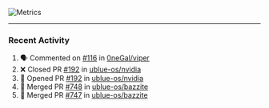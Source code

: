 ![Metrics](https://metrics.lecoq.io/KyleGospo?template=classic&base=header%2C%20activity%2C%20community%2C%20repositories%2C%20metadata&base.indepth=false&base.hireable=false&base.skip=false&config.timezone=America%2FLos_Angeles)

---
### Recent Activity
<!--START_SECTION:activity-->
1. 🗣 Commented on [#116](https://github.com/0neGal/viper/pull/116#issuecomment-1928923966) in [0neGal/viper](https://github.com/0neGal/viper)
2. ❌ Closed PR [#192](https://github.com/ublue-os/nvidia/pull/192) in [ublue-os/nvidia](https://github.com/ublue-os/nvidia)
3. 💪 Opened PR [#192](https://github.com/ublue-os/nvidia/pull/192) in [ublue-os/nvidia](https://github.com/ublue-os/nvidia)
4. 🎉 Merged PR [#748](https://github.com/ublue-os/bazzite/pull/748) in [ublue-os/bazzite](https://github.com/ublue-os/bazzite)
5. 🎉 Merged PR [#747](https://github.com/ublue-os/bazzite/pull/747) in [ublue-os/bazzite](https://github.com/ublue-os/bazzite)
<!--END_SECTION:activity-->
